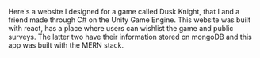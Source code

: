 Here's a website I designed for a game called Dusk Knight, that I and a friend made through C# on the Unity Game Engine. This website was built with react, has a place where users can wishlist the game and public surveys. The latter two have their information stored on mongoDB and this app was built with the MERN stack.
